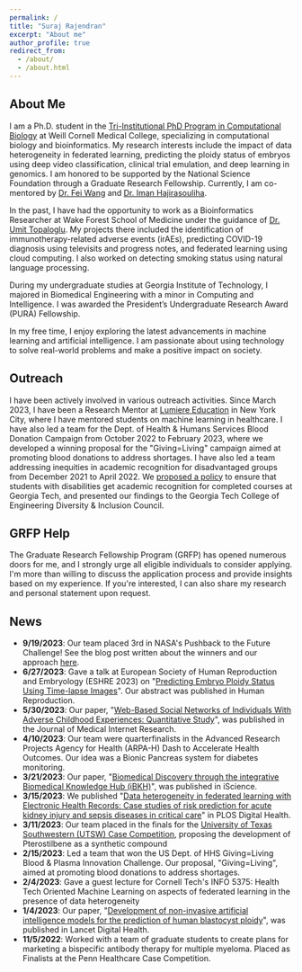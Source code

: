 ```yaml
---
permalink: /
title: "Suraj Rajendran"
excerpt: "About me"
author_profile: true
redirect_from: 
  - /about/
  - /about.html
---
```


About Me
-----
I am a Ph.D. student in the [Tri-Institutional PhD Program in Computational Biology](https://compbio.triiprograms.org/) at Weill Cornell Medical College, specializing in computational biology and bioinformatics. My research interests include the impact of data heterogeneity in federated learning, predicting the ploidy status of embryos using deep video classification, clinical trial emulation, and deep learning in genomics. I am honored to be supported by the National Science Foundation through a Graduate Research Fellowship. Currently, I am co-mentored by [Dr. Fei Wang](https://wcm-wanglab.github.io/) and [Dr. Iman Hajirasouliha](https://physiology.med.cornell.edu/faculty/hajirasouliha/lab/).

In the past, I have had the opportunity to work as a Bioinformatics Researcher at Wake Forest School of Medicine under the guidance of [Dr. Umit Topaloglu](https://datascience.cancer.gov/about/staff-directory/umit-topaloglu). My projects there included the identification of immunotherapy-related adverse events (irAEs), predicting COVID-19 diagnosis using televisits and progress notes, and federated learning using cloud computing. I also worked on detecting smoking status using natural language processing.

During my undergraduate studies at Georgia Institute of Technology, I majored in Biomedical Engineering with a minor in Computing and Intelligence. I was awarded the President’s Undergraduate Research Award (PURA) Fellowship.

In my free time, I enjoy exploring the latest advancements in machine learning and artificial intelligence. I am passionate about using technology to solve real-world problems and make a positive impact on society.

Outreach
-----
I have been actively involved in various outreach activities. Since March 2023, I have been a Research Mentor at [Lumiere Education](https://www.lumiere-education.com/) in New York City, where I have mentored students on machine learning in healthcare. I have also led a team for the Dept. of Health & Humans Services Blood Donation Campaign from October 2022 to February 2023, where we developed a winning proposal for the "Giving=Living" campaign aimed at promoting blood donations to address shortages.  I have also led a team addressing inequities in academic recognition for disadvantaged groups from December 2021 to April 2022. We [proposed a policy](https://www.me.gatech.edu/news/team-epics-wins-student-innovation-competition-promoting-equity-access) to ensure that students with disabilities get academic recognition for completed courses at Georgia Tech, and presented our findings to the Georgia Tech College of Engineering Diversity & Inclusion Council.

GRFP Help
-----
The Graduate Research Fellowship Program (GRFP) has opened numerous doors for me, and I strongly urge all eligible individuals to consider applying. I'm more than willing to discuss the application process and provide insights based on my experience. If you're interested, I can also share my research and personal statement upon request.

News
-----
- **9/19/2023**: Our team placed 3rd in NASA's Pushback to the Future Challenge! See the blog post written about the winners and our approach [here](https://drivendata.co/blog/airport-pushback-finalists).
- **6/27/2023**: Gave a talk at European Society of Human Reproduction and Embryology (ESHRE 2023) on "[Predicting Embryo Ploidy Status Using Time-lapse Images](https://academic.oup.com/humrep/article/38/Supplement_1/dead093.147/7203204)". Our abstract was published in Human Reproduction.
- **5/30/2023**: Our paper, "[Web-Based Social Networks of Individuals With Adverse Childhood Experiences: Quantitative Study](https://pubmed.ncbi.nlm.nih.gov/37252791/)", was published in the Journal of Medical Internet Research.
- **4/10/2023**: Our team were quarterfinalists in the Advanced Research Projects Agency for Health (ARPA-H) Dash to Accelerate Health Outcomes. Our idea was a Bionic Pancreas system for diabetes monitoring. 
- **3/21/2023**: Our paper, "[Biomedical Discovery through the integrative Biomedical Knowledge Hub (iBKH)](https://pubmed.ncbi.nlm.nih.gov/37020958/)", was published in iScience.
- **3/15/2023**: We published "[Data heterogeneity in federated learning with Electronic Health Records: Case studies of risk prediction for acute kidney injury and sepsis diseases in critical care](https://pubmed.ncbi.nlm.nih.gov/36920974/)" in PLOS Digital Health.
- **3/11/2023**: Our team placed in the finals for the [University of Texas Southwestern (UTSW) Case Competition](https://www.linkedin.com/posts/consulting-club-at-ut-southwestern_healthcare-consulting-casecompetition-activity-7040844425035452416-CVBz?utm_source=share&utm_medium=member_desktop), proposing the development of Pterostilbene as a synthetic compound
- **2/15/2023**: Led a team that won the US Dept. of HHS Giving=Living Blood & Plasma Innovation Challenge. Our proposal, "Giving=Living", aimed at promoting blood donations to address shortages.
- **2/4/2023**: Gave a guest lecture for Cornell Tech's INFO 5375: Health Tech Oriented Machine Learning on aspects of federated learning in the presence of data heterogeneity
- **1/4/2023**: Our paper, "[Development of non-invasive artificial intelligence models for the prediction of human blastocyst ploidy](https://www.thelancet.com/journals/landig/article/PIIS2589-7500(22)00213-8/fulltext)", was published in Lancet Digital Health.
- **11/5/2022**: Worked with a team of graduate students to create plans for marketing a bispecific antibody therapy for multiple myeloma. Placed as Finalists at the Penn Healthcare Case Competition.


<!-- Create content & metadata
------
For site content, there is one markdown file for each type of content, which are stored in directories like _publications, _talks, _posts, _teaching, or _pages. For example, each talk is a markdown file in the [_talks directory](https://github.com/academicpages/academicpages.github.io/tree/master/_talks). At the top of each markdown file is structured data in YAML about the talk, which the theme will parse to do lots of cool stuff. The same structured data about a talk is used to generate the list of talks on the [Talks page](https://academicpages.github.io/talks), each [individual page](https://academicpages.github.io/talks/2012-03-01-talk-1) for specific talks, the talks section for the [CV page](https://academicpages.github.io/cv), and the [map of places you've given a talk](https://academicpages.github.io/talkmap.html) (if you run this [python file](https://github.com/academicpages/academicpages.github.io/blob/master/talkmap.py) or [Jupyter notebook](https://github.com/academicpages/academicpages.github.io/blob/master/talkmap.ipynb), which creates the HTML for the map based on the contents of the _talks directory).

**Markdown generator**

I have also created [a set of Jupyter notebooks](https://github.com/academicpages/academicpages.github.io/tree/master/markdown_generator
) that converts a CSV containing structured data about talks or presentations into individual markdown files that will be properly formatted for the academicpages template. The sample CSVs in that directory are the ones I used to create my own personal website at stuartgeiger.com. My usual workflow is that I keep a spreadsheet of my publications and talks, then run the code in these notebooks to generate the markdown files, then commit and push them to the GitHub repository.

How to edit your site's GitHub repository
------
Many people use a git client to create files on their local computer and then push them to GitHub's servers. If you are not familiar with git, you can directly edit these configuration and markdown files directly in the github.com interface. Navigate to a file (like [this one](https://github.com/academicpages/academicpages.github.io/blob/master/_talks/2012-03-01-talk-1.md) and click the pencil icon in the top right of the content preview (to the right of the "Raw | Blame | History" buttons). You can delete a file by clicking the trashcan icon to the right of the pencil icon. You can also create new files or upload files by navigating to a directory and clicking the "Create new file" or "Upload files" buttons. 

Example: editing a markdown file for a talk
![Editing a markdown file for a talk](/images/editing-talk.png)

For more info
------
More info about configuring academicpages can be found in [the guide](https://academicpages.github.io/markdown/). The [guides for the Minimal Mistakes theme](https://mmistakes.github.io/minimal-mistakes/docs/configuration/) (which this theme was forked from) might also be helpful. -->

